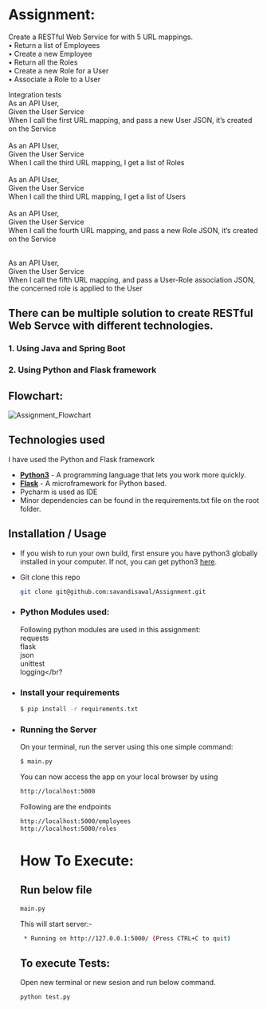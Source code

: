 # Assignment:

Create a RESTful Web Service for with 5 URL mappings.<br/> 
•	Return a list of Employees<br/>
•	Create a new Employee<br/>
•	Return all the Roles<br/>
•	Create a new Role for a User<br/>
•	Associate a Role to a User<br/>

Integration tests<br/>
As an API User,<br/>
Given the User Service<br/>
When I call the first URL mapping, and pass a new User JSON, it’s created on the Service<br/>
<br/>
As an API User,<br/>
Given the User Service<br/>
When I call the third URL mapping, I get a list of Roles<br/>
<br/>
As an API User,<br/>
Given the User Service<br/>
When I call the third URL mapping, I get a list of Users<br/>
<br/>
As an API User,<br/>
Given the User Service<br/>
When I call the fourth URL mapping, and pass a new Role  JSON, it’s created on the Service<br/>
<br/>

As an API User,<br/>
Given the User Service<br/>
When I call the fifth URL mapping, and pass a User-Role association JSON, the concerned role is applied to the User<br/>

## There can be multiple solution to create RESTful Web Servce with different technologies. 
### 1. Using Java and Spring Boot 
### 2. Using Python and Flask framework

## Flowchart:
![Assignment_Flowchart](https://user-images.githubusercontent.com/49858330/163679498-118090e7-be57-4755-b910-d6aaccdbd878.JPG)


## Technologies used
I have used the Python and Flask framework<br/>

* **[Python3](https://www.python.org/downloads/)** - A programming language that lets you work more quickly.
* **[Flask](https://flask-restful.readthedocs.io/en/latest/)** - A microframework for Python based.
* Pycharm is used as IDE
* Minor dependencies can be found in the requirements.txt file on the root folder.

## Installation / Usage

* If you wish to run your own build, first ensure you have python3 globally installed in your computer. If not, you can get python3 [here](https://www.python.org).

* Git clone this repo

    ```bash
    git clone git@github.com:savandisawal/Assignment.git
    ```

* ### Python Modules used:

    Following python modules are used in this assignment:<br/>
	requests<br/>
	flask<br/>
	json<br/>
	unittest<br/>
	logging</br?

* ### Install your requirements
  
    ```bash
    $ pip install -r requirements.txt
    ```

* ### Running the Server

    On your terminal, run the server using this one simple command:

    ```bash
    $ main.py
    ```

    You can now access the app on your local browser by using

    ```bash
    http://localhost:5000
    ```

    Following are the endpoints
	```bash
    http://localhost:5000/employees
	http://localhost:5000/roles
    ```
    # How To Execute:
    
    ## Run below file 
    ```bash
    main.py
    ```
    This will start server:-
    ```bash
     * Running on http://127.0.0.1:5000/ (Press CTRL+C to quit)
    ```
    ## To execute Tests:
    Open new terminal or new sesion and run below command.
    
    ```bash
    python test.py
    ```
